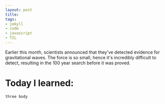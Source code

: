 ```yaml
---
layout: post
title: 
tags:
- jekyll
- code
- javascript
- TIL
---
```


Earlier this month, scientists announced that they've detected evidence for gravitational waves.
The force is so small, hence it's incredibly difficult to detect, resulting in the 100 year search before it was proved.


# Today I learned:
```
three body
```
